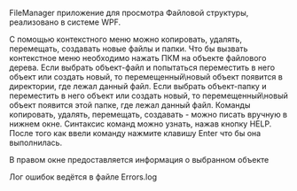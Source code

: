 FileManager приложение для просмотра Файловой структуры, реализовано в системе WPF.

С помощью контекстного меню можно копировать, удалять, перемещать, создавать новые файлы и папки.
Что бы вызвать контекстное меню необходимо нажать ПКМ на объекте файлового дерева.
Если выбрать объект-файл и попытаться переместить в него объект или создать новый,
то перемещенный\новый объект появится в директории, где лежал данный файл.
Если выбрать объект-папку и переместить в него объект или создать новый,
то перемещенный\новый объект появится этой папке, где лежал данный файл.
Команды копировать, удалять, перемещать, создавать - можно писать вручную в нижнем окне.
Синтаксис команд можно узнать, нажав кнопку HELP.
После того как ввели команду нажмите клавишу Enter что бы она выполнилась.

В правом окне предоставляется информация о выбранном объекте

Лог ошибок ведётся в файле Errors.log

